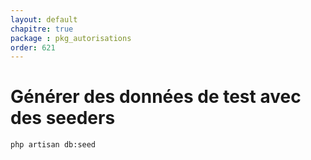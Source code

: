 ```yaml
---
layout: default
chapitre: true
package : pkg_autorisations
order: 621
---
```


# Générer des données de test avec des seeders

````bash
php artisan db:seed
````